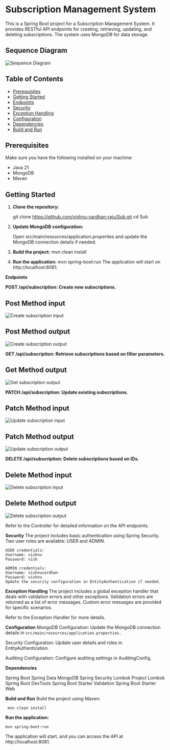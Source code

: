 # Subscription Management System

This is a Spring Boot project for a Subscription Management System. It provides RESTful API endpoints for creating, retrieving, updating, and deleting subscriptions. The system uses MongoDB for data storage.

## Sequence Diagram

![Sequence Diagram](outputViews\images\Sequence_Diagram.png)

## Table of Contents

- [Prerequisites](#prerequisites)
- [Getting Started](#getting-started)
- [Endpoints](#endpoints)
- [Security](#security)
- [Exception Handling](#exception-handling)
- [Configuration](#configuration)
- [Dependencies](#dependencies)
- [Build and Run](#build-and-run)

## Prerequisites

Make sure you have the following installed on your machine:

- Java 21
- MongoDB
- Maven

## Getting Started

1. **Clone the repository:**

   git clone https://github.com/vishnu-vardhan-raju/Sub.git
   cd Sub

2. **Update MongoDB configuration:**

   Open src/main/resources/application.properties and update the MongoDB connection details if needed.

3. **Build the project:**
   mvn clean install

4. **Run the application:**
   mvn spring-boot:run
   The application will start on http://localhost:8081.

**Endpoints**

**POST /api/subscription: Create new subscriptions.**

## Post Method input
![Create subscription input](outputViews\Post_Input.png)

## Post Method output
![Create subscription output](outputViews\Post_output.png)


**GET /api/subscription: Retrieve subscriptions based on filter parameters.**

## Get Method output
![Get subscription output](outputViews\Get_output.png)

**PATCH /api/subscription: Update existing subscriptions.**

## Patch Method input
![Update subscription input](outputViews\Patch_input.png)

## Patch Method output
![Update subscription output](outputViews\Patch_output.png)

**DELETE /api/subscription: Delete subscriptions based on IDs.**

## Delete Method input
![Delete subscription input](outputViews\Delete_input.png)

## Delete Method output
![Delete subscription output](outputViews\Delete_output.png)


Refer to the Controller for detailed information on the API endpoints.

**Security**
The project includes basic authentication using Spring Security. Two user roles are available: USER and ADMIN.

    USER credentials:
    Username: vishnu
    Password: vish

    ADMIN credentials:
    Username: vishnuvardhan
    Password: vishnu
    Update the security configuration in EntityAuthentication if needed.

**Exception Handling**
The project includes a global exception handler that deals with validation errors and other exceptions. Validation errors are returned as a list of error messages. Custom error messages are provided for specific scenarios.

   Refer to the Exception Handler for more details.

**Configuration**
MongoDB Configuration: Update the MongoDB connection details in `src/main/resources/application.properties.`

Security Configuration: Update user details and roles in EntityAuthentication.

Auditing Configuration: Configure auditing settings in AuditingConfig.

**Dependencies**

Spring Boot
Spring Data MongoDB
Spring Security
Lombok
Project Lombok
Spring Boot DevTools
Spring Boot Starter Validation
Spring Boot Starter Web

**Build and Run**
Build the project using Maven:

     mvn clean install


**Run the application:**
   
    mvn spring-boot:run

The application will start, and you can access the API at http://localhost:8081.
